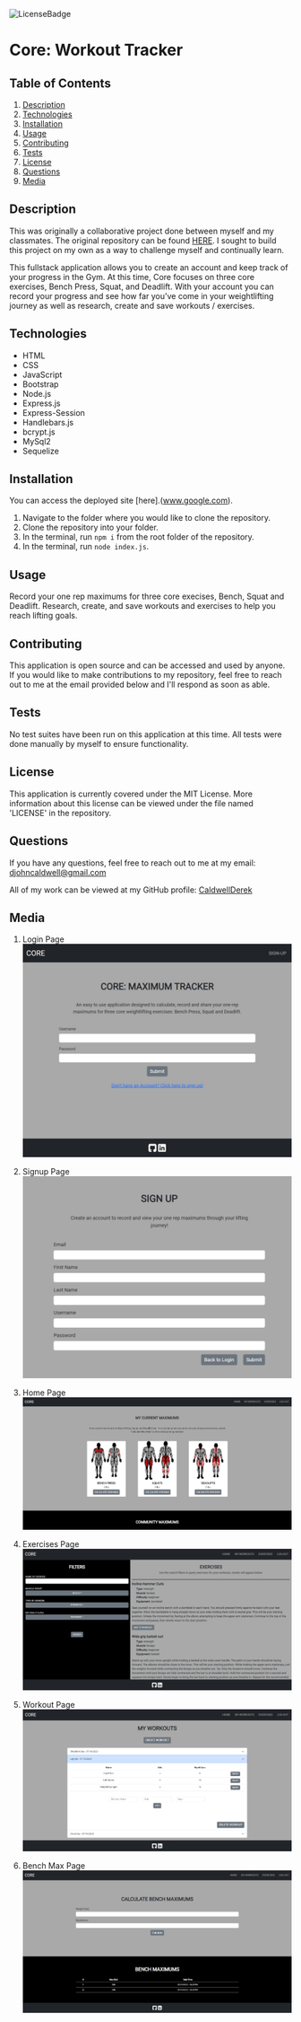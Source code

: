 ![LicenseBadge](https://img.shields.io/badge/License-MIT-blue)
# Core: Workout Tracker

## Table of Contents
1. [Description](#description)
2. [Technologies](#technologies)
3. [Installation](#installation)
4. [Usage](#usage)
5. [Contributing](#contributing)
6. [Tests](#tests)
7. [License](#license)
8. [Questions](#questions)
9. [Media](#media)

## Description
This was originally a collaborative project done between myself and my classmates. The original repository can be found [HERE](https://github.com/Raflores10/workout-tracker). I sought to build this project on my own as a way to challenge myself and continually learn. 

This fullstack application allows you to create an account and keep track of your progress in the Gym. At this time, Core focuses on three core exercises, Bench Press, Squat, and Deadlift. With your account you can record your progress and see how far you've come in your weightlifting journey as well as research, create and save workouts / exercises.

## Technologies
- HTML
- CSS
- JavaScript
- Bootstrap
- Node.js
- Express.js
- Express-Session
- Handlebars.js
- bcrypt.js
- MySql2
- Sequelize

## Installation
You can access the deployed site [here].(www.google.com). 

1. Navigate to the folder where you would like to clone the repository.
2. Clone the repository into your folder.
3. In the terminal, run `npm i` from the root folder of the repository.
4. In the terminal, run `node index.js`.

## Usage
Record your one rep maximums for three core execises, Bench, Squat and Deadlift. Research, create, and save workouts and exercises to help you reach lifting goals.

## Contributing
This application is open source and can be accessed and used by anyone. If you would like to make contributions to my repository, feel free to reach out to me at the email provided below and I'll respond as soon as able.

## Tests
No test suites have been run on this application at this time. All tests were done manually by myself to ensure functionality.

## License
This application is currently covered under the MIT License. More information about this license can be viewed under the file named 'LICENSE' in the repository.

## Questions
If you have any questions, feel free to reach out to me at my email: djohncaldwell@gmail.com

All of my work can be viewed at my GitHub profile: [CaldwellDerek](https://github.com/CaldwellDerek)

## Media

1. Login Page
![login](./public/assets/login.jpg)

2. Signup Page
![signup](./public/assets/signup.jpg)

3. Home Page
![home](./public/assets/home.jpg)

4. Exercises Page
![home](./public/assets/exercise.jpg)

4. Workout Page
![home](./public/assets/workouts.jpg)

4. Bench Max Page
![home](./public/assets/bench-max.jpg)